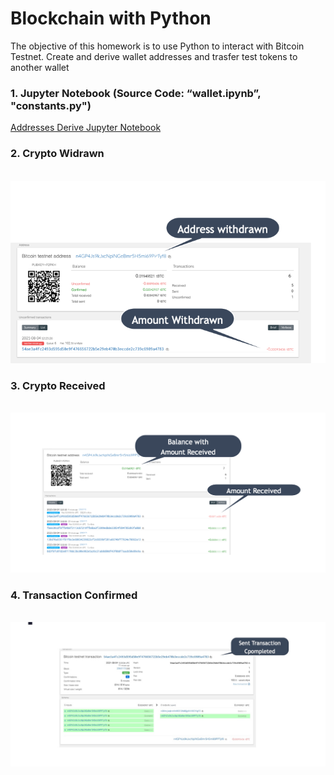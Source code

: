 # Blockchain with Python

The objective of this homework is to use Python to interact with Bitcoin Testnet. Create and derive wallet addresses and trasfer test tokens to another wallet

### 1.	Jupyter Notebook (Source Code: “wallet.ipynb”, "constants.py")

[Addresses Derive Jupyter Notebook](https://www.google.com)
### 2. Crypto Widrawn

&nbsp;&nbsp;&nbsp;&nbsp;&nbsp;&nbsp;&nbsp;&nbsp;![pic 1](https://github.com/mrasumof/BlckchainPython/blob/main/Images/withdraw.png?raw=true)

### 3. Crypto Received 

&nbsp;&nbsp;&nbsp;&nbsp;&nbsp;&nbsp;&nbsp;&nbsp;![pic 2](https://github.com/mrasumof/BlckchainPython/blob/main/Images/received.png?raw=true)

### 4. Transaction Confirmed

&nbsp;&nbsp;&nbsp;&nbsp;&nbsp;&nbsp;&nbsp;&nbsp;![pic 3](https://github.com/mrasumof/BlckchainPython/blob/main/Images/trxcompleted.jpg?raw=true)
